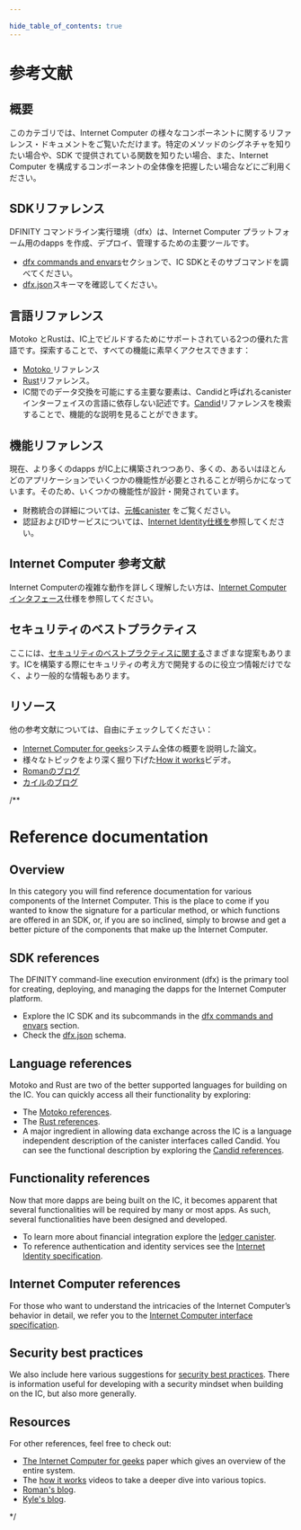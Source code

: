 ```yaml
---
 
hide_table_of_contents: true
---
```

# 参考文献

## 概要

このカテゴリでは、Internet Computer の様々なコンポーネントに関するリファレンス・ドキュメントをご覧いただけます。特定のメソッドのシグネチャを知りたい場合や、SDK で提供されている関数を知りたい場合、また、Internet Computer を構成するコンポーネントの全体像を把握したい場合などにご利用ください。

## SDKリファレンス

DFINITY コマンドライン実行環境（dfx）は、Internet Computer プラットフォーム用のdapps を作成、デプロイ、管理するための主要ツールです。

- [dfx commands and envars](cli-reference/index.md)セクションで、IC SDKとそのサブコマンドを調べてください。
- [dfx.json](dfx-json-reference.md)スキーマを確認してください。

## 言語リファレンス

Motoko とRustは、IC上でビルドするためにサポートされている2つの優れた言語です。探索することで、すべての機能に素早くアクセスできます：

- [Motoko ](../motoko/main/base//index.md) リファレンス
- [Rust](https://docs.rs/ic-cdk/latest/ic_cdk/)リファレンス。
- IC間でのデータ交換を可能にする主要な要素は、Candidと呼ばれるcanister インターフェイスの言語に依存しない記述です。[Candid](candid-ref.md)リファレンスを検索することで、機能的な説明を見ることができます。

## 機能リファレンス

現在、より多くのdapps がIC上に構築されつつあり、多くの、あるいはほとんどのアプリケーションでいくつかの機能性が必要とされることが明らかになっています。そのため、いくつかの機能性が設計・開発されています。

- 財務統合の詳細については、[元帳canister](ledger.md) をご覧ください。
- 認証およびIDサービスについては、[Internet Identity仕様を](ii-spec.md)参照してください。

## Internet Computer 参考文献

Internet Computerの複雑な動作を詳しく理解したい方は、[Internet Computer インタフェース](ic-interface-spec.md)仕様を参照してください。

## セキュリティのベストプラクティス

ここには、[セキュリティのベストプラクティスに関する](../developer-docs/security/index.md)さまざまな提案もあります。ICを構築する際にセキュリティの考え方で開発するのに役立つ情報だけでなく、より一般的な情報もあります。

## リソース

他の参考文献については、自由にチェックしてください：

- [ Internet Computer for geeks](https://eprint.iacr.org/2022/087.pdf)システム全体の概要を説明した論文。
- 様々なトピックをより深く掘り下げた[How it works](https://internetcomputer.org/how-it-works/)ビデオ。
- [Romanのブログ](https://mmapped.blog/posts.html)
- [カイルのブログ](https://kyle-peacock.com/blog/)

/**


# Reference documentation

## Overview

In this category you will find reference documentation for various components of the Internet Computer. This is the place to come if you wanted to know the signature for a particular method, or which functions are offered in an SDK, or, if you are so inclined, simply to browse and get a better picture of the components that make up the Internet Computer.

## SDK references
The DFINITY command-line execution environment (dfx) is the primary tool for creating, deploying, and managing the dapps for the Internet Computer platform.

- Explore the IC SDK and its subcommands in the [dfx commands and envars](cli-reference/index.md) section.
- Check the [dfx.json](dfx-json-reference.md) schema. 
  
## Language references
Motoko and Rust are two of the better supported languages for building on the IC. You can quickly access all their functionality by exploring:
- The [Motoko references](../motoko/main/base//index.md).
- The [Rust references](https://docs.rs/ic-cdk/latest/ic_cdk/). 
- A major ingredient in allowing data exchange across the IC is a language independent description of the canister interfaces called Candid. You can see the functional description by exploring the [Candid references](candid-ref.md).

## Functionality references
Now that more dapps are being built on the IC, it becomes apparent that several functionalities will be required by many or most apps. As such, several functionalities have been designed and developed. 
- To learn more about financial integration explore the [ledger canister](ledger.md). 
- To reference authentication and identity services see the [Internet Identity specification](ii-spec.md). 

## Internet Computer references
For those who want to understand the intricacies of the Internet Computer’s behavior in detail, we refer you to the [Internet Computer interface specification](ic-interface-spec.md).

## Security best practices
We also include here various suggestions for [security best practices](../developer-docs/security/index.md). There is information useful for developing with a security mindset when building on the IC, but also more generally.

## Resources
For other references, feel free to check out:
- [The Internet Computer for geeks](https://eprint.iacr.org/2022/087.pdf) paper which gives an overview of the entire system.
- The [how it works](https://internetcomputer.org/how-it-works/) videos to take a deeper dive into various topics.
- [Roman's blog](https://mmapped.blog/posts.html).
- [Kyle's blog](https://kyle-peacock.com/blog/). 

*/